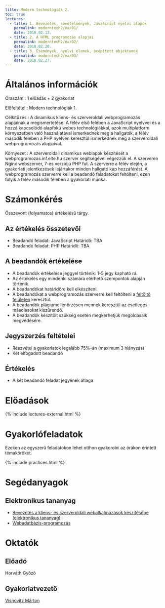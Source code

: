 ```yaml
---
title: Modern technológiák 2.
toc: true
lectures:
  - title: 1. Bevezetés, követelmények, JavaScript nyelvi alapok
    permalink: moderntech2/ea/01/
    date: 2018.02.13.
  - title: 2. A HTML programozás alapjai
    permalink: moderntech2/ea/02/
    date: 2018.02.20.
  - title: 3. Események, nyelvi elemek, beépített objektumok
    permalink: moderntech2/ea/03/
    date: 2018.02.27.
---
```


# Általános információk

Óraszám
: 1 előadás + 2 gyakorlat

Előfeltétel
: Modern technológiák 1.

Célkitűzés
: A dinamikus kliens- és szerveroldali webprogramozás alapjainak a megismertetése. A félév első felében a JavaScript nyelvvel és a hozzá kapcsolódó alapfokú webes technológiákkal, azok multiplatform környezetben való használatával ismerkednek meg a hallgatók, a félév második felében a PHP nyelven keresztül ismerkednek meg a szerveroldali webprogramozás alapjaival.

Környezet
: A szerveroldali dinamikus weblapok készítését a webprogramozas.inf.elte.hu szerver segítségével végezzük el. A szerveren Nginx webszerver, 7-es verziójú PHP fut. A szerverre a félév elején, a gyakorlati jelentkezések lejártakor minden hallgató kap hozzáférést. A webprogramozás szerverre kell a beadandó feladatokat feltölteni, ezen folyik a félév második felében a gyakorlati munka.

# Számonkérés

Összevont (folyamatos) értékelésű tárgy.

## Az értékelés összetevői

* Beadandó feladat: JavaScript
    Határidő: TBA
* Beadandó feladat: PHP
    Határidő: TBA

## A beadandók értékelése

* A beadandók értékelése jeggyel történik: 1-5 jegy kapható rá.
* Az értékelés egy mindenki számára elérhető szempontok alapján történik.
* A beadandókat határidőre kell elkészíteni.
* A beadandókat a webprogramozás szerverre kell feltölteni a [feltöltő felületen](http://webprogramozas.inf.elte.hu/ebr) keresztül.
* A beadandók plágiumellenőrzésen mennek keresztül az esetleges másolásokat kiszűrendő.
* A beadandók készítőit szükség esetén megkérhetjük megoldásaik megvédésére.

## Jegyszerzés feltételei

* Részvétel a gyakorlatok legalább 75%-án (maximum 3 hiányzás)
* Két elfogadott beadandó

## Értékelés

* A két beadandó feladat jegyének átlaga

# Előadások

{% include lectures-external.html %}

# Gyakorlófeladatok

Ezeken az egyszerű feladatokon lehet otthon gyakorolni az órákon érintett témaköröket.

{% include practices.html %}

# Segédanyagok

## Elektronikus tananyag

* [Bevezetés a kliens- és szerveroldali webalkalmazások készítésébe (elektronikus tananyag)](http://webprogramozas.inf.elte.hu/tananyag/wf2/index.html)
* [Webadatbázis-programozás](http://ade.web.elte.hu/wabp)

# Oktatók

## Előadó

Horváth Győző

## Gyakorlatvezető

[Visnovitz Márton](https://github.com/vimtaai/elte/tree/master/2017-18-2)
